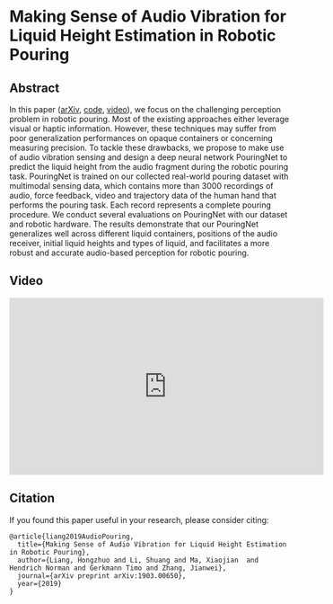# Making Sense of Audio Vibration for Liquid Height Estimation in Robotic Pouring
## Abstract
In this paper ([arXiv](https://arxiv.org/abs/1903.00650), [code](https://github.com/lianghongzhuo/AudioPouring), [video](https://www.youtube.com/embed/Za8dDjGFE1k)), we focus on the challenging perception problem in robotic pouring. Most of the existing approaches either leverage visual or haptic information. However, these techniques may suffer from poor generalization performances on opaque containers or concerning measuring precision. To tackle these drawbacks, we propose to make use of audio vibration sensing and design a deep neural network PouringNet to predict the liquid height from the audio fragment during the robotic pouring task. PouringNet is trained on our collected real-world pouring dataset with multimodal sensing data, which contains more than 3000 recordings of audio, force feedback, video and trajectory data of the human hand that performs the pouring task. Each record represents a complete pouring procedure. We conduct several evaluations on PouringNet with our dataset and robotic hardware. The results demonstrate that our PouringNet generalizes well across different liquid containers, positions of the audio receiver, initial liquid heights and types of liquid, and facilitates a more robust and accurate audio-based perception for robotic pouring.

## Video
<iframe width="560" height="315" src="https://www.youtube.com/embed/Za8dDjGFE1k" frameborder="0" allow="accelerometer; autoplay; encrypted-media; gyroscope; picture-in-picture" allowfullscreen></iframe>

## Citation
If you found this paper useful in your research, please consider citing:

```plain
@article{liang2019AudioPouring,
  title={Making Sense of Audio Vibration for Liquid Height Estimation in Robotic Pouring},
  author={Liang, Hongzhuo and Li, Shuang and Ma, Xiaojian  and Hendrich Norman and Gerkmann Timo and Zhang, Jianwei},
  journal={arXiv preprint arXiv:1903.00650},
  year={2019}
}
```
